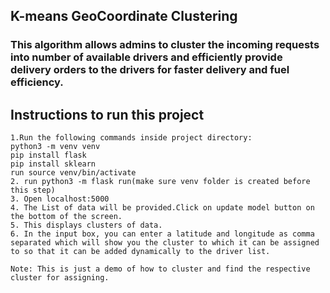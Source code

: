 ## K-means GeoCoordinate Clustering

###  This algorithm allows admins to cluster the incoming requests into number of available drivers and efficiently provide delivery orders to the drivers for faster delivery and fuel efficiency.

## Instructions to run this project

    1.Run the following commands inside project directory:
	python3 -m venv venv
	pip install flask
	pip install sklearn
	run source venv/bin/activate
    2. run python3 -m flask run(make sure venv folder is created before this step)
    3. Open localhost:5000
    4. The List of data will be provided.Click on update model button on the bottom of the screen.
    5. This displays clusters of data.
    6. In the input box, you can enter a latitude and longitude as comma separated which will show you the cluster to which it can be assigned to so that it can be added dynamically to the driver list. 

    Note: This is just a demo of how to cluster and find the respective cluster for assigning.